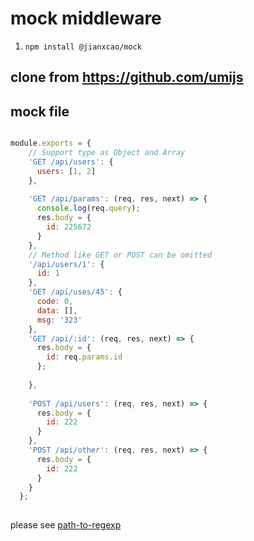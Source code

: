 # mock middleware

1. `npm install @jianxcao/mock`


## clone from https://github.com/umijs


## mock file


``` javascript

module.exports = {
    // Support type as Object and Array
    'GET /api/users': {
      users: [1, 2]
    },
    
    'GET /api/params': (req, res, next) => {
      console.log(req.query);
      res.body = {
        id: 225672
      }
    },
    // Method like GET or POST can be omitted
    '/api/users/1': {
      id: 1
    },
    'GET /api/uses/45': {
      code: 0,
      data: [],
      msg: '323'
    },
    'GET /api/:id': (req, res, next) => {
      res.body = {
        id: req.params.id
      };
  
    },
  
    'POST /api/users': (req, res, next) => {
      res.body = {
        id: 222
      }
    },
    'POST /api/other': (req, res, next) => {
      res.body = {
        id: 222
      }
    }
  };
  

```

please see [path-to-regexp](https://github.com/pillarjs/path-to-regexp)
